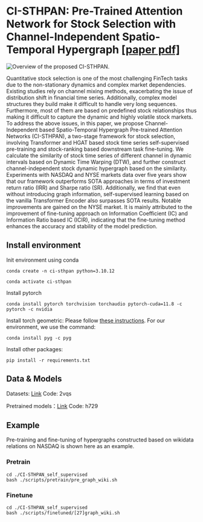 # CI-STHPAN: Pre-Trained Attention Network for Stock Selection with Channel-Independent Spatio-Temporal Hypergraph [[paper pdf]](https://ojs.aaai.org/index.php/AAAI/article/view/28770)

![Overview of the proposed CI-STHPAN.](./imgs/overview.png)

Quantitative stock selection is one of the most challenging FinTech tasks due to the non-stationary dynamics and complex market dependencies. Existing studies rely on channel mixing methods, exacerbating the issue of distribution shift in financial time series. Additionally, complex model structures they build make it difficult to handle very long sequences. Furthermore, most of them are based on predefined stock relationships thus making it difficult to capture the dynamic and highly volatile stock markets. To address the above issues, in this paper, we propose Channel-Independent based Spatio-Temporal Hypergraph Pre-trained Attention Networks (CI-STHPAN), a two-stage framework for stock selection, involving Transformer and HGAT based stock time series self-supervised pre-training and stock-ranking based downstream task fine-tuning. We calculate the similarity of stock time series of different channel in dynamic intervals based on Dynamic Time Warping (DTW), and further construct channel-independent stock dynamic hypergraph based on the similarity. Experiments with NASDAQ and NYSE markets data over five years show that our framework outperforms SOTA approaches in terms of investment return ratio (IRR) and Sharpe ratio (SR). Additionally, we find that even without introducing graph information, self-supervised learning based on the vanilla Transformer Encoder also surpasses SOTA results. Notable improvements are gained on the NYSE market. It is mainly attributed to the improvement of fine-tuning approach on Information Coefficient (IC) and Information Ratio based IC (ICIR), indicating that the fine-tuning method enhances the accuracy and stability of the model prediction.

## Install environment

Init environment using conda

```
conda create -n ci-sthpan python=3.10.12

conda activate ci-sthpan
```

Install pytorch

```
conda install pytorch torchvision torchaudio pytorch-cuda=11.8 -c pytorch -c nvidia
```

Install torch geometric: Please follow [these instructions](https://pytorch-geometric.readthedocs.io/en/latest/notes/installation.html).
For our environment, we use the command:

```
conda install pyg -c pyg
```

Install other packages:

```
pip install -r requirements.txt
```

## Data & Models

Datasets: [Link](https://pan.baidu.com/s/12SgBKg50pG-F3SpQA_x0tQ) Code: 2vqs

Pretrained models：[Link](https://pan.baidu.com/s/1HGJ0sAriVLRhc7KqkLC51w) Code: h729

## Example

Pre-training and fine-tuning of hypergraphs constructed based on wikidata relations on NASDAQ is shown here as an example.

### Pretrain

```
cd ./CI-STHPAN_self_supervised
bash ./scripts/pretrain/pre_graph_wiki.sh
```

### Finetune

```
cd ./CI-STHPAN_self_supervised
bash ./scripts/finetuned/[27]graph_wiki.sh
```





